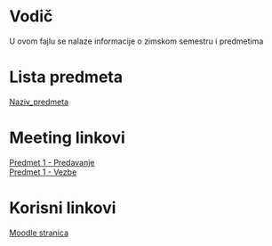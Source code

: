 # Vodič
U ovom fajlu se nalaze informacije o zimskom semestru i predmetima

# Lista predmeta
[Naziv_predmeta][skracenica_naziva_predmeta]  

[//]: # ( Svaki folder predmeta mora imati fajl "Vodič_predmet.md" i u njemu naslov "Vodič". U suprotnom, kod koji je gore naveden za link ka predmetu neće biti ispravan jer on pokazuje ka tom fajlu i spomenutom naslovu koji je u njemu )

# Meeting linkovi
[Predmet 1 - Predavanje][meeting-{skracenica_naziva_predmeta}-p]  
[Predmet 1 - Vezbe][meeting-{skracenica_naziva_predmeta}-v]  


# Korisni linkovi
[Moodle stranica][moodle stranica]



[//]: # (---------------------------------------------------------)

[//]: # (-------------U ovom delu se nalaze reference-------------)

[//]: # (---------------------------------------------------------)



[//]: # ( Lista predmeta reference )

[skracenica_naziva_predmeta]: https://github.com/Produktivna-grupa/PMFKG/tree/master/{I|II|III|IV}%20godina/{Zimski|Letnji}%20semestar/{skracenica_naziva_predmeta}/odi%C4%8D_predmet.md#vodi%C4%8D



[//]: # ( Meeting reference )

[meeting-{skracenica_naziva_predmeta}-p]: place.holder

[meeting-{skracenica_naziva_predmeta}-v]: place.holder



[//]: # ( Krisni linkovi reference )

[moodle stranica]: https://imi.pmf.kg.ac.rs/moodle/course/index.php?categoryid={id_datog_predmeta}

